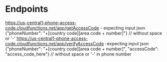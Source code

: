 # Endpoints

https://us-central1-phone-access-code.cloudfunctions.net/app/getAccessCode - expecting input json {"phoneNumber": "+[country code][area code + number]"} // without space or '-'
https://us-central1-phone-access-code.cloudfunctions.net/app/verifyAccessCode -expecting input json {"phoneNumber": "+[country code][area code + number]", "accessCode": "access_code_here"} // without space or '-' in phone number
